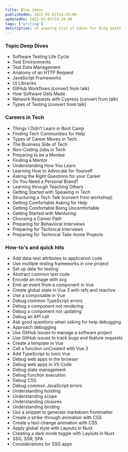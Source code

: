 ```yaml
---
title: Blog ideas
publishedOn: 2022-01-01T14:29:00
updatedOn: 2022-01-01T14:29:00
tags: ['writing']
description: an ongoing list of ideas for blog posts
---
```


### Topic Deep Dives
- Software Testing Life Cycle
- Test Environments
- Test Data Management
- Anatomy of an HTTP Request
- JavaScript Frameworks
- UI Libraries
- GitHub Workflows (convert from talk)
- How Software Gets Made
- Network Requests with Cypress (convert from talk)
- Types of Testing (convert from talk)

### Careers in Tech
- Things I Didn’t Learn in Boot Camp
- Finding Tech Communities for Help
- Types of Career Moves in Tech
- The Business Side of Tech
- Non-Coding Jobs in Tech
- Preparing to be a Mentee
- Finding a Mentor
- Understanding How You Learn
- Learning How to Advocate for Yourself
- Asking the Right Questions for your Career
- Do You Need a Personal Brand?
- Learning through Teaching Others
- Getting Started with Speaking in Tech
- Structuring a Tech Talk (convert from workshop)
- Getting Comfortable Asking for Help
- Getting Comfortable Being Uncomfortable
- Getting Started with Mentoring
- Choosing a Career Path
- Preparing for Behavioral Interviews
- Preparing for Technical Interviews
- Preparing for Technical Take-home Projects

### How-to's and quick hits

- Add data-test attributes to application code
- Use multiple testing frameworks in one project
- Set up data for testing
- Abstract common test code
- Encode an image with svg
- Emit an event from a component in Vue
- Create global state in Vue 3 with refs and reactive
- Use a composable in Vue
- Debug common TypeScript errors
- Debug a component not rendering
- Debug a component not updating
- Debug an API call
- Ask good questions when asking for help debugging
- Approach debugging
- Use GitHub issues to manage a software project
- Use GitHub issues to track bugs and feature requests
- Create a template in Vue
- Call a function onCreated with Vue 3
- Add TypeScript to Ionic Vue
- Debug web apps in the browser
- Debug web apps in VS Code
- Debug state management
- Debug function execution
- Debug CSS
- Debug common JavaScript errors
- Understanding hoisting
- Understanding scope
- Understanding closures
- Understanding binding
- Use a snippet to generate markdown frontmatter
- Create a strike-through animation with CSS
- Create a text-change animation with CSS
- Apply global style with Layouts in Nuxt
- Creating a dark mode toggle with Layouts in Nuxt
- SSG, SSR, SPA
- Considerations for SSG apps

